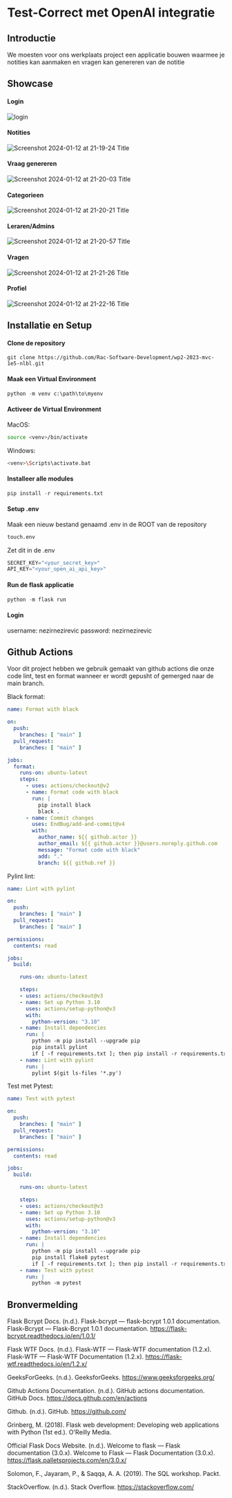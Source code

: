 # Test-Correct met OpenAI integratie

## Introductie

We moesten voor ons werkplaats project een applicatie bouwen waarmee je notities kan aanmaken en vragen kan genereren van de notitie

## Showcase

#### Login
![login](https://github.com/NezirNezirevic1054620/test-correct_with_chatgpt/blob/main/docs/images/login.png?raw=true)

#### Notities
![Screenshot 2024-01-12 at 21-19-24 Title](https://github.com/Rac-Software-Development/wp2-2023-mvc-1e5-nlbl/assets/124694040/6829e456-8be7-43a7-b4a2-4fe42e96ea41)

#### Vraag genereren
![Screenshot 2024-01-12 at 21-20-03 Title](https://github.com/Rac-Software-Development/wp2-2023-mvc-1e5-nlbl/assets/124694040/789f29b8-d23e-43d7-92c6-c3e95cec3ff0)

#### Categorieen
![Screenshot 2024-01-12 at 21-20-21 Title](https://github.com/Rac-Software-Development/wp2-2023-mvc-1e5-nlbl/assets/124694040/d930b6b7-1b75-4512-8a13-5a807521269d)

#### Leraren/Admins
![Screenshot 2024-01-12 at 21-20-57 Title](https://github.com/Rac-Software-Development/wp2-2023-mvc-1e5-nlbl/assets/124694040/3b645cba-6b64-4f6b-b05f-ea6f904e4924)

#### Vragen
![Screenshot 2024-01-12 at 21-21-26 Title](https://github.com/Rac-Software-Development/wp2-2023-mvc-1e5-nlbl/assets/124694040/48999e17-d6ba-4a80-bab3-1e3448384be8)

#### Profiel
![Screenshot 2024-01-12 at 21-22-16 Title](https://github.com/Rac-Software-Development/wp2-2023-mvc-1e5-nlbl/assets/124694040/70d964eb-c649-484f-afab-2156aebb5476)



## Installatie en Setup

#### Clone de repository
```git
git clone https://github.com/Rac-Software-Development/wp2-2023-mvc-1e5-nlbl.git
```

#### Maak een Virtual Environment
```python
python -m venv c:\path\to\myenv
```


#### Activeer de Virtual Environment


MacOS:

```zsh
source <venv>/bin/activate
```

Windows:

```bash
<venv>\Scripts\activate.bat
```


#### Installeer alle modules
```python
pip install -r requirements.txt
```

#### Setup .env

Maak een nieuw bestand genaamd .env in de ROOT van de repository

```bash
touch.env
```

Zet dit in de .env

```python
SECRET_KEY="<your_secret_key>"
API_KEY="<your_open_ai_api_key>"
```

#### Run de flask applicatie

```python
python -m flask run
```

#### Login

username: nezirnezirevic
password: nezirnezirevic


## Github Actions

Voor dit project hebben we gebruik gemaakt van github actions die onze code lint, test en format wanneer er wordt gepusht of gemerged naar de main branch.

Black format:

```yml
name: Format with black

on:
  push:
    branches: [ "main" ]
  pull_request:
    branches: [ "main" ]

jobs:
  format:
    runs-on: ubuntu-latest
    steps:
      - uses: actions/checkout@v2
      - name: Format code with black
        run: |
          pip install black
          black .
      - name: Commit changes
        uses: EndBug/add-and-commit@v4
        with:
          author_name: ${{ github.actor }}
          author_email: ${{ github.actor }}@users.noreply.github.com
          message: "Format code with black"
          add: "."
          branch: ${{ github.ref }}
```

Pylint lint:

```yml
name: Lint with pylint

on:
  push:
    branches: [ "main" ]
  pull_request:
    branches: [ "main" ]

permissions:
  contents: read

jobs:
  build:

    runs-on: ubuntu-latest

    steps:
    - uses: actions/checkout@v3
    - name: Set up Python 3.10
      uses: actions/setup-python@v3
      with:
        python-version: "3.10"
    - name: Install dependencies
      run: |
        python -m pip install --upgrade pip
        pip install pylint
        if [ -f requirements.txt ]; then pip install -r requirements.txt; fi
    - name: Lint with pylint
      run: |
        pylint $(git ls-files '*.py')
```

Test met Pytest:

```yml
name: Test with pytest

on:
  push:
    branches: [ "main" ]
  pull_request:
    branches: [ "main" ]

permissions:
  contents: read

jobs:
  build:

    runs-on: ubuntu-latest

    steps:
    - uses: actions/checkout@v3
    - name: Set up Python 3.10
      uses: actions/setup-python@v3
      with:
        python-version: "3.10"
    - name: Install dependencies
      run: |
        python -m pip install --upgrade pip
        pip install flake8 pytest
        if [ -f requirements.txt ]; then pip install -r requirements.txt; fi
    - name: Test with pytest
      run: |
        python -m pytest
```


## Bronvermelding

Flask Bcrypt Docs. (n.d.). Flask-bcrypt — flask-bcrypt 1.0.1 documentation. Flask-Bcrypt — Flask-Bcrypt 1.0.1 documentation. https://flask-bcrypt.readthedocs.io/en/1.0.1/

Flask WTF Docs. (n.d.). Flask-WTF — Flask-WTF documentation (1.2.x). Flask-WTF — Flask-WTF Documentation (1.2.x). https://flask-wtf.readthedocs.io/en/1.2.x/

GeeksForGeeks. (n.d.). GeeksforGeeks. https://www.geeksforgeeks.org/

Github Actions Documentation. (n.d.). GitHub actions documentation. GitHub Docs. https://docs.github.com/en/actions

Github. (n.d.). GitHub. https://github.com/

Grinberg, M. (2018). Flask web development: Developing web applications with Python (1st ed.). O'Reilly Media.

Official Flask Docs Website. (n.d.). Welcome to flask — Flask documentation (3.0.x). Welcome to Flask — Flask Documentation (3.0.x). https://flask.palletsprojects.com/en/3.0.x/

Solomon, F., Jayaram, P., & Saqqa, A. A. (2019). The SQL workshop. Packt.

StackOverflow. (n.d.). Stack Overflow. https://stackoverflow.com/
